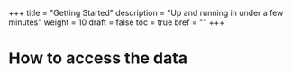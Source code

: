 +++
title = "Getting Started"
description = "Up and running in under a few minutes"
weight = 10
draft = false
toc = true
bref = ""
+++


# How to access the data
